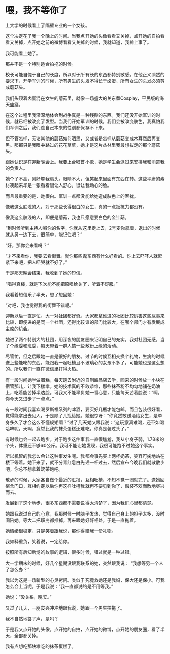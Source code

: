 # 喂，我不等你了

上大学的时候看上了隔壁专业的一个女孩。 

这个决定花了我一个晚上的时间。当我点开她的头像看看又关掉，点开她的自拍看看又关掉，点开她之前的微博看看又关掉的时候，我就知道，我摊上事了。 

我可能看上她了。 

那并不是一个特别适合拍拖的时候。 

校长可能自愧于自己的长度，所以对于所有长的东西都特别敏感。在他正义凛然的要求下，开学军训的时候，所有男生的头发不得长于卤蛋，所有女生的头发必须剪成蘑菇头。 

我们头顶着卤蛋混在女生的蘑菇里，就像一场盛大的关东煮Cosplay，平民版的海天盛筵。 

在这个过程里我深深地体会到战争真是一种残酷的东西。我们还没开始军训的时候，就已经被改变了发型。当我们开始军训的时候，我们会被改变肤色，我真怕我们军训之后，我们连自己本来的性别都保存不下来。 

但不管怎样，无论其他的蘑菇如何晒黑，又或者是怎样从蘑菇变成木耳然后再变黑。那都只是我眼中路过的花花草草，她才是这片丛林里我最想拔走的那个蘑菇头。 

跟她认识是在迎新晚会上。我要上台唱首小歌，她是学生会派过来安排我和消遣我的负责人。 

她个子不高，刚好够我肩头。眼睛不大，但笑起来里面有东西在转。这些平庸的素材凑起来却是一张看着很让人舒心，很让我动心的脸。 

而且最重要的是，她很白。军训一点都没能给她造成肤色上的困扰。 

像我这么肤浅的人，对于那些长得很白的女生，真的一点抵抗力都没有。 

像我这么肤浅的人，即便是蘑菇，我也只愿意要白色的金针菇。 

“到时候听到主持人喊你的名字，你就从这里走上去，2号麦你拿着，退出的时候就从另一边下去，很简单，能记住吧？” 

“好，那你会来看吗？” 

“才不来看你，我要去看街舞。就你那些鬼东西有什么好看的。你上去吓吓人就赶紧下来吧，把人吓哭就不好了。” 

于是那天晚会结束，我收到了她的短信。 

“唱得真棒，就是下次能不能把原唱给关了，听着不舒服。” 

我看着短信乐了半天，想了想回她： 

“对吧，我也觉得我的街舞不错呢。” 

迎新以后一直是忙。大一对社团都好奇。大家都拿谁进的社团比较厉害这些屁事来比较，即便进的是同一个社团，还得比较谁的部门比较大，在哪个部门才有发展成主席的机会。 

她进了两个特别大的社团，用深夜的朋友圈来证明自己的充实。我对社团无感，当了个级委和班委，每天带着一群人搞一些敷衍上级的活动。 

尽管忙，但之后跟她一直是很好的朋友。过节的时候互相交换个礼物，生病的时候送上些能吃的东西。能跟我一起吐槽且不玻璃心的女孩不多了，可能她也是这么想的。所以我们一直在微信里打得火热。 

有一段时间她学做蛋糕，每天跑去附近的自制甜品店去学，回来的时候放一小块在宿管那儿，让我下楼拿。她的技术真的不敢恭维，那些抹茶粉不均匀地铺在奶油上，吃着能苦掉半边脸。可我又不能辜负她一番心意，只能每天苦着脸说：“啊，你今天又进步了一点点。” 

有一段时间我喜欢喝罗斯福系列的啤酒，要买好几瓶才能包邮。而且包装很好看，觉得能拿出去见人，于是顺了几瓶给她。她很惊讶：“你竟然敢送酒给女生，是单身多久了才会这么不懂规矩啊？”过了几天她又跟我说：“这玩意真难喝，还不如喝哈啤呢，天啊，竟然比我的抹茶蛋糕还难吃，你真是装过头了。” 

有时候也会一起去跑步。对于跑步这件事我一直很尴尬，我从小身子弱，1.78米的个头，体重还不够60公斤。我可不能让她发现，我很可能跑不过她这个事实。 

所以机智的我怎么会让这种事发生呢。我都会事先买上两杯奶茶，笑容可掬地站在楼下等着。她下来了，就不分青红皂白先递一杯过去，然后宣布今晚我们就散散步吧，你总不想拿着奶茶跑吧。 

散步的时候，大家各自做个最近的汇报，互相吐槽，不知不觉一圈就完了。送她回宿舍门口，互相约定以后你再这样吐槽我就再不要见到你了，假装不欢而散地尽兴而去。 

发展到了这个地步，很多东西都不需要说得太清楚了，因为我们心里都清楚。 

她跟我说过自己的心意，我那时候一时脑子发热，觉得自己身上的担子太多，没时间陪她。等大二把职务都推掉，再来跟她好好相处。于是一直拖着。 

她情绪很稳定，只是笑着跟我说，那你得赔我一份礼物。 

我如释重负，笑着说，一定给你。 

按照所有后知后觉的故事的逻辑，很多时候，错过就是一种过错。 

大一学期末的时候，好几个星期没跟我联系的她，突然跟我说： “我想等另一个人了怎么办？” 

我以为这是一场新型的心灵拷问。类似于究竟救她还是我妈，保大还是保小。可我怎么会上当呢，于是我说：“我一直都说的是不用等我。” 

她说：“没关系，晚安。” 

又过了几天，一朋友兴冲冲地跟我说，她跟一个男生拍拖了。 

我不自然地答了声，是吗？ 

于是我又点开她的头像，点开她的自拍，点开她的微博，点开她的朋友圈，看了半天，全部都关掉。 

我有点想吃那块难吃的抹茶蛋糕了。